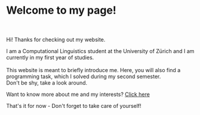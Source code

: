 # Welcome to my page!<br><br>
Hi! Thanks for checking out my website.<br>

I am a Computational Linguistics student at the University of Zürich and I am currently in my first year of studies.<br>
<br>
This website is meant to briefly introduce me. Here, you will also find a programming task, which I solved during my second semester.<br>Don't be shy, take a look around.

Want to know more about me and my interests? [Click here](aboutme.md)
<br>


That's it for now - Don't forget to take care of yourself!


